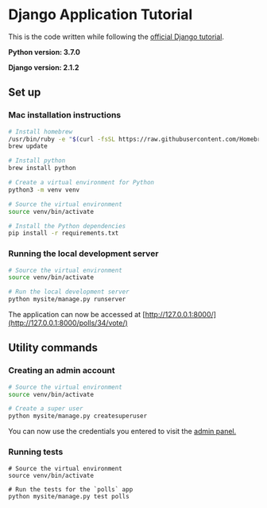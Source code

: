 # Django Application Tutorial

This is the code written while following the [official Django tutorial](https://docs.djangoproject.com/en/2.1/intro/tutorial01/).

**Python version: 3.7.0**

**Django version: 2.1.2**

## Set up

### Mac installation instructions

```bash
# Install homebrew 
/usr/bin/ruby -e "$(curl -fsSL https://raw.githubusercontent.com/Homebrew/install/master/install)"
brew update

# Install python
brew install python

# Create a virtual environment for Python
python3 -m venv venv

# Source the virtual environment
source venv/bin/activate

# Install the Python dependencies
pip install -r requirements.txt
```

### Running the local development server

```bash
# Source the virtual environment
source venv/bin/activate

# Run the local development server
python mysite/manage.py runserver
```

The application can now be accessed at [http://127.0.0.1:8000/](http://127.0.0.1:8000/polls/34/vote/)

## Utility commands

### Creating an admin account

```bash
# Source the virtual environment
source venv/bin/activate

# Create a super user
python mysite/manage.py createsuperuser
```

You can now use the credentials you entered to visit the [admin panel.](http://127.0.0.1:8000/admin)

### Running tests

```
# Source the virtual environment
source venv/bin/activate

# Run the tests for the `polls` app
python mysite/manage.py test polls
```